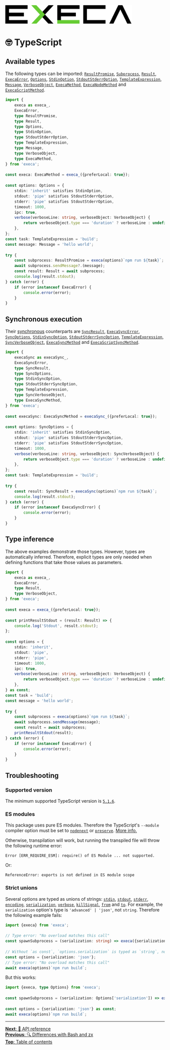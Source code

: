 <picture>
	<source media="(prefers-color-scheme: dark)" srcset="../media/logo_dark.svg">
	<img alt="execa logo" src="../media/logo.svg" width="400">
</picture>
<br>

# 🤓 TypeScript

## Available types

The following types can be imported: [`ResultPromise`](api.md#return-value), [`Subprocess`](api.md#subprocess), [`Result`](api.md#result), [`ExecaError`](api.md#execaerror), [`Options`](api.md#options-1), [`StdinOption`](api.md#optionsstdin), [`StdoutStderrOption`](api.md#optionsstdout), [`TemplateExpression`](api.md#execacommand), [`Message`](api.md#subprocesssendmessagemessage-sendmessageoptions), [`VerboseObject`](api.md#verbose-object), [`ExecaMethod`](api.md#execaoptions), [`ExecaNodeMethod`](api.md#execanodeoptions) and [`ExecaScriptMethod`](api.md#options).

```ts
import {
	execa as execa_,
	ExecaError,
	type ResultPromise,
	type Result,
	type Options,
	type StdinOption,
	type StdoutStderrOption,
	type TemplateExpression,
	type Message,
	type VerboseObject,
	type ExecaMethod,
} from 'execa';

const execa: ExecaMethod = execa_({preferLocal: true});

const options: Options = {
	stdin: 'inherit' satisfies StdinOption,
	stdout: 'pipe' satisfies StdoutStderrOption,
	stderr: 'pipe' satisfies StdoutStderrOption,
	timeout: 1000,
	ipc: true,
	verbose(verboseLine: string, verboseObject: VerboseObject) {
		return verboseObject.type === 'duration' ? verboseLine : undefined;
	},
};
const task: TemplateExpression = 'build';
const message: Message = 'hello world';

try {
	const subprocess: ResultPromise = execa(options)`npm run ${task}`;
	await subprocess.sendMessage?.(message);
	const result: Result = await subprocess;
	console.log(result.stdout);
} catch (error) {
	if (error instanceof ExecaError) {
		console.error(error);
	}
}
```

## Synchronous execution

Their [synchronous](#synchronous-execution) counterparts are [`SyncResult`](api.md#result), [`ExecaSyncError`](api.md#execasyncerror), [`SyncOptions`](api.md#options-1), [`StdinSyncOption`](api.md#optionsstdin), [`StdoutStderrSyncOption`](api.md#optionsstdout), [`TemplateExpression`](api.md#execacommand), [`SyncVerboseObject`](api.md#verbose-object), [`ExecaSyncMethod`](api.md#execasyncoptions) and [`ExecaScriptSyncMethod`](api.md#syncoptions).

```ts
import {
	execaSync as execaSync_,
	ExecaSyncError,
	type SyncResult,
	type SyncOptions,
	type StdinSyncOption,
	type StdoutStderrSyncOption,
	type TemplateExpression,
	type SyncVerboseObject,
	type ExecaSyncMethod,
} from 'execa';

const execaSync: ExecaSyncMethod = execaSync_({preferLocal: true});

const options: SyncOptions = {
	stdin: 'inherit' satisfies StdinSyncOption,
	stdout: 'pipe' satisfies StdoutStderrSyncOption,
	stderr: 'pipe' satisfies StdoutStderrSyncOption,
	timeout: 1000,
	verbose(verboseLine: string, verboseObject: SyncVerboseObject) {
		return verboseObject.type === 'duration' ? verboseLine : undefined;
	},
};
const task: TemplateExpression = 'build';

try {
	const result: SyncResult = execaSync(options)`npm run ${task}`;
	console.log(result.stdout);
} catch (error) {
	if (error instanceof ExecaSyncError) {
		console.error(error);
	}
}
```

## Type inference

The above examples demonstrate those types. However, types are automatically inferred. Therefore, explicit types are only needed when defining functions that take those values as parameters.

```ts
import {
	execa as execa_,
	ExecaError,
	type Result,
	type VerboseObject,
} from 'execa';

const execa = execa_({preferLocal: true});

const printResultStdout = (result: Result) => {
	console.log('Stdout', result.stdout);
};

const options = {
	stdin: 'inherit',
	stdout: 'pipe',
	stderr: 'pipe',
	timeout: 1000,
	ipc: true,
	verbose(verboseLine: string, verboseObject: VerboseObject) {
		return verboseObject.type === 'duration' ? verboseLine : undefined;
	},
} as const;
const task = 'build';
const message = 'hello world';

try {
	const subprocess = execa(options)`npm run ${task}`;
	await subprocess.sendMessage(message);
	const result = await subprocess;
	printResultStdout(result);
} catch (error) {
	if (error instanceof ExecaError) {
		console.error(error);
	}
}
```

## Troubleshooting

### Supported version

The minimum supported TypeScript version is [`5.1.6`](https://github.com/microsoft/TypeScript/releases/tag/v5.1.6).

### ES modules

This package uses pure ES modules. Therefore the TypeScript's `--module` compiler option must be set to [`nodenext`](https://www.typescriptlang.org/docs/handbook/modules/reference.html#node16-nodenext) or [`preserve`](https://www.typescriptlang.org/docs/handbook/modules/reference.html#preserve). [More info.](https://gist.github.com/sindresorhus/a39789f98801d908bbc7ff3ecc99d99c)

Otherwise, transpilation will work, but running the transpiled file will throw the following runtime error:

```
Error [ERR_REQUIRE_ESM]: require() of ES Module ... not supported.
```

Or:

```
ReferenceError: exports is not defined in ES module scope
```

### Strict unions

Several options are typed as unions of strings: [`stdin`](api.md#optionsstdin), [`stdout`](api.md#optionsstdout), [`stderr`](api.md#optionsstderr), [`encoding`](api.md#optionsencoding), [`serialization`](api.md#optionsserialization), [`verbose`](api.md#optionsverbose), [`killSignal`](api.md#optionskillsignal), [`from`](api.md#pipeoptionsfrom) and [`to`](api.md#pipeoptionsto). For example, the `serialization` option's type is `'advanced' | 'json'`, not `string`. Therefore the following example fails:

```ts
import {execa} from 'execa';

// Type error: "No overload matches this call"
const spawnSubprocess = (serialization: string) => execa({serialization})`npm run build`;

// Without `as const`, `options.serialization` is typed as `string`, not `'json'`
const options = {serialization: 'json'};
// Type error: "No overload matches this call"
await execa(options)`npm run build`;
```

But this works:

```ts
import {execa, type Options} from 'execa';

const spawnSubprocess = (serialization: Options['serialization']) => execa({serialization})`npm run build`;

const options = {serialization: 'json'} as const;
await execa(options)`npm run build`;
```

<hr>

[**Next**: 📔 API reference](api.md)\
[**Previous**: 🔍 Differences with Bash and zx](bash.md)\
[**Top**: Table of contents](../readme.md#documentation)

